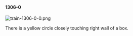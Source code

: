 #### 1306-0
![train-1306-0-0.png](https://github.com/lil-lab/nlvr/raw/master/nlvr/train/images/42/train-1306-0-0.png "train-1306-0-0.png")

There is a yellow circle closely touching right wall of a box.
